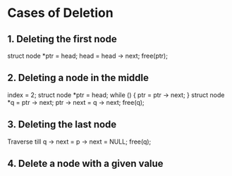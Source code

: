 # Cases of Deletion

## 1. Deleting the first node
struct node *ptr = head;
head = head -> next;
free(ptr);

## 2. Deleting a node in the middle
index = 2;
struct node *ptr = head;
while () {
    ptr = ptr -> next;
    }
    struct node *q = ptr -> next;
    ptr -> next = q -> next;
    free(q);

## 3. Deleting the last node
Traverse till q -> next = p -> next = NULL;
free(q);

## 4. Delete a node with a given value
